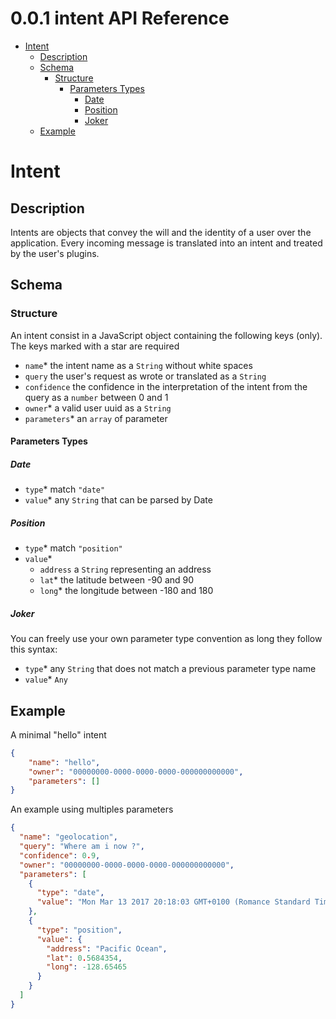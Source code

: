 <!-- version -->
# 0.0.1 intent API Reference
<!-- end version -->

<!-- toc -->
  - [Intent](#intent)
    - [Description](#description)
    - [Schema](#schema)
      - [Structure](#structure)
        - [Parameters Types](#parameters)
          - [Date](#date)
          - [Position](#position)
          - [Joker](#joker)
    - [Example](#example)
<!-- end toc -->

# Intent

## Description

Intents are objects that convey the will and the identity of a user over the application.
Every incoming message is translated into an intent and treated by the user's plugins.

## Schema

### Structure

An intent consist in a JavaScript object containing the following keys (only). 
The keys marked with a star are required
  - `name`* the intent name as a `String` without white spaces
  - `query` the user's request as wrote or translated as a `String`
  - `confidence` the confidence in the interpretation of the intent from the query as a `number` between 0 and 1
  - `owner`* a valid user uuid as a `String`
  - `parameters`* an `array` of parameter

#### Parameters Types

##### Date

  - `type`* match `"date"`
  - `value`* any `String` that can be parsed by Date

##### Position

  - `type`* match `"position"`
  - `value`*
    - `address` a `String` representing an address
    - `lat`* the latitude between -90 and 90
    - `long`* the longitude between -180 and 180
  

##### Joker

You can freely use your own parameter type convention as long they follow this syntax:
  - `type`* any `String` that does not match a previous parameter type name
  - `value`* `Any`

## Example

A minimal "hello" intent 

```json
{
    "name": "hello",
    "owner": "00000000-0000-0000-0000-000000000000",
    "parameters": []
}
```

An example using multiples parameters

```json
{
  "name": "geolocation",
  "query": "Where am i now ?",
  "confidence": 0.9,
  "owner": "00000000-0000-0000-0000-000000000000",
  "parameters": [
    {
      "type": "date",
      "value": "Mon Mar 13 2017 20:18:03 GMT+0100 (Romance Standard Time)"
    },
    {
      "type": "position",
      "value": {
        "address": "Pacific Ocean",
        "lat": 0.5684354,
        "long": -128.65465
      }
    }
  ]
}
```

